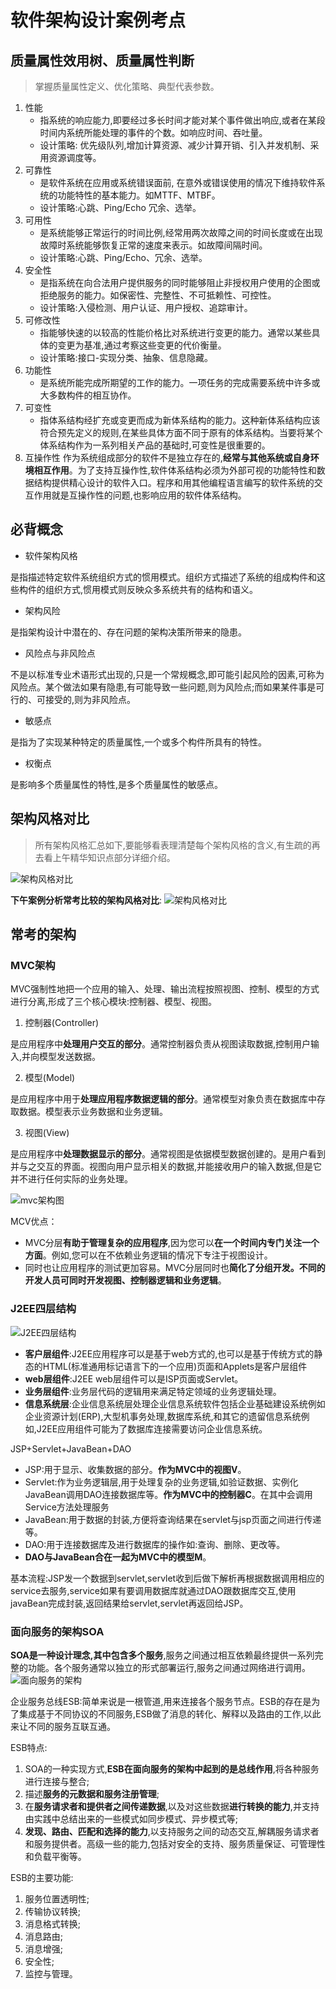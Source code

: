 # 软件架构设计案例考点

## 质量属性效用树、质量属性判断
> 掌握质量属性定义、优化策略、典型代表参数。
1. 性能
   - 指系统的响应能力,即要经过多长时间才能对某个事件做出响应,或者在某段时间内系统所能处理的事件的个数。如响应时间、吞吐量。
   - 设计策略: 优先级队列,增加计算资源、减少计算开销、引入并发机制、采用资源调度等。
2. 可靠性
   - 是软件系统在应用或系统错误面前, 在意外或错误使用的情况下维持软件系统的功能特性的基本能力。如MTTF、MTBF。
   - 设计策略:心跳、Ping/Echo 冗余、选举。
3. 可用性
   - 是系统能够正常运行的时间比例,经常用两次故障之间的时间长度或在出现故障时系统能够恢复正常的速度来表示。如故障间隔时间。
   - 设计策略:心跳、Ping/Echo、冗余、选举。
4. 安全性
   - 是指系统在向合法用户提供服务的同时能够阻止非授权用户使用的企图或拒绝服务的能力。如保密性、完整性、不可抵赖性、可控性。
   - 设计策略:入侵检测、用户认证、用户授权、追踪审计。
5. 可修改性
   - 指能够快速的以较高的性能价格比对系统进行变更的能力。通常以某些具体的变更为基准,通过考察这些变更的代价衡量。
   - 设计策略:接口-实现分类、抽象、信息隐藏。
6. 功能性
   - 是系统所能完成所期望的工作的能力。一项任务的完成需要系统中许多或大多数构件的相互协作。
7. 可变性
   - 指体系结构经扩充或变更而成为新体系结构的能力。这种新体系结构应该符合预先定义的规则,在某些具体方面不同于原有的体系结构。当要将某个体系结构作为一系列相关产品的基础时,可变性是很重要的。
8. 互操作性
作为系统组成部分的软件不是独立存在的,**经常与其他系统或自身环境相互作用**。为了支持互操作性,软件体系结构必须为外部可视的功能特性和数据结构提供精心设计的软件入口。程序和用其他编程语言编写的软件系统的交互作用就是互操作性的问题,也影响应用的软件体系结构。

## 必背概念
- 软件架构风格

是指描述特定软件系统组织方式的惯用模式。组织方式描述了系统的组成构件和这些构件的组织方式,惯用模式则反映众多系统共有的结构和语义。

- 架构风险

是指架构设计中潜在的、存在问题的架构决策所带来的隐患。

- 风险点与非风险点

不是以标准专业术语形式出现的,只是一个常规概念,即可能引起风险的因素,可称为风险点。某个做法如果有隐患,有可能导致一些问题,则为风险点;而如果某件事是可行的、可接受的,则为非风险点。

- 敏感点

是指为了实现某种特定的质量属性,一个或多个构件所具有的特性。

- 权衡点

是影响多个质量属性的特性,是多个质量属性的敏感点。

## 架构风格对比
> 所有架构风格汇总如下,要能够看表理清楚每个架构风格的含义,有生疏的再去看上午精华知识点部分详细介绍。

![架构风格对比](./imgs/01-fengge.png)

**下午案例分析常考比较的架构风格对比**:
![架构风格对比](./imgs/01-fengge-1.png)

## 常考的架构
### MVC架构
MVC强制性地把一个应用的输入、处理、输出流程按照视图、控制、模型的方式进行分离,形成了三个核心模块:控制器、模型、视图。
1. 控制器(Controller)

是应用程序中**处理用户交互的部分**。通常控制器负责从视图读取数据,控制用户输入,并向模型发送数据。

2. 模型(Model)

是应用程序中用于**处理应用程序数据逻辑的部分**。通常模型对象负责在数据库中存取数据。模型表示业务数据和业务逻辑。

3. 视图(View)

是应用程序中**处理数据显示的部分**。通常视图是依据模型数据创建的。是用户看到并与之交互的界面。视图向用户显示相关的数据,并能接收用户的输入数据,但是它并不进行任何实际的业务处理。

![mvc架构图](./imgs/01-mvc.png)


MCV优点：
- MVC分层**有助于管理复杂的应用程序**,因为您可以**在一个时间内专门关注一个方面**。例如,您可以在不依赖业务逻辑的情况下专注于视图设计。
- 同时也让应用程序的测试更加容易。MVC分层同时也**简化了分组开发。不同的开发人员可同时开发视图、控制器逻辑和业务逻辑**。

### J2EE四层结构
![J2EE四层结构](./imgs/01-j2ee.png)
- **客户层组件**:J2EE应用程序可以是基于web方式的,也可以是基于传统方式的静态的HTML(标准通用标记语言下的一个应用)页面和Applets是客户层组件
- **web层组件**:J2EE web层组件可以是ISP页面或Servlet。
- **业务层组件**:业务层代码的逻辑用来满足特定领域的业务逻辑处理。
- **信息系统层**:企业信息系统层处理企业信息系统软件包括企业基础建设系统例如企业资源计划(ERP),大型机事务处理,数据库系统,和其它的遗留信息系统例如,J2EE应用组件可能为了数据库连接需要访问企业信息系统。

JSP+Servlet+JavaBean+DAO
- JSP:用于显示、收集数据的部分。**作为MVC中的视图V**。
- Servlet:作为业务逻辑层,用于处理复杂的业务逻辑,如验证数据、实例化JavaBean调用DAO连接数据库等。**作为MVC中的控制器C**。在其中会调用Service方法处理服务
- JavaBean:用于数据的封装,方便将查询结果在servlet与jsp页面之间进行传递等。
- DAO:用于连接数据库及进行数据库的操作如:查询、删除、更改等。
- **DAO与JavaBean合在一起为MVC中的模型M**。

基本流程:JSP发一个数据到servlet,servlet收到后做下解析再根据数据调用相应的service去服务,service如果有要调用数据库就通过DAO跟数据库交互,使用javaBean完成封装,返回结果给servlet,servlet再返回给JSP。

### 面向服务的架构SOA
**SOA是一种设计理念,其中包含多个服务**,服务之间通过相互依赖最终提供一系列完整的功能。各个服务通常以独立的形式部署运行,服务之间通过网络进行调用。
![面向服务的架构](./imgs/01-soa.png)

企业服务总线ESB:简单来说是一根管道,用来连接各个服务节点。ESB的存在是为了集成基于不同协议的不同服务,ESB做了消息的转化、解释以及路由的工作,以此来让不同的服务互联互通。

ESB特点:
1. SOA的一种实现方式,**ESB在面向服务的架构中起到的是总线作用**,将各种服务进行连接与整合;
2. 描述**服务的元数据和服务注册管理**;
3. 在**服务请求者和提供者之间传递数据**,以及对这些数据**进行转换的能力**,并支持由实践中总结出来的一些模式如同步模式、异步模式等;
4. **发现、路由、匹配和选择的能力**,以支持服务之间的动态交互,解耦服务请求者和服务提供者。高级一些的能力,包括对安全的支持、服务质量保证、可管理性和负载平衡等。

ESB的主要功能:
1. 服务位置透明性;
2. 传输协议转换;
3. 消息格式转换;
4. 消息路由;
5. 消息增强;
6. 安全性;
7. 监控与管理。
